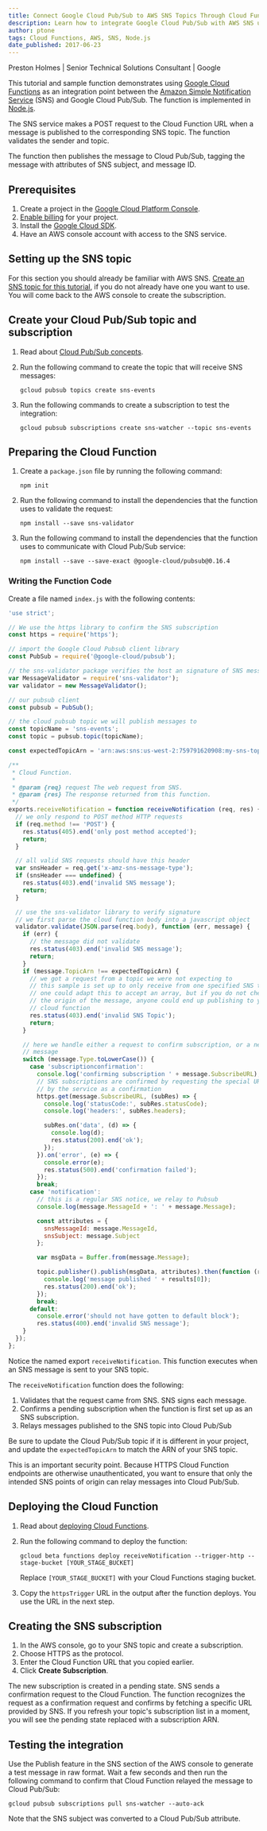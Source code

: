 ```yaml
---
title: Connect Google Cloud Pub/Sub to AWS SNS Topics Through Cloud Functions
description: Learn how to integrate Google Cloud Pub/Sub with AWS SNS using Google Cloud Functions.
author: ptone
tags: Cloud Functions, AWS, SNS, Node.js
date_published: 2017-06-23
---
```


Preston Holmes | Senior Technical Solutions Consultant | Google

This tutorial and sample function demonstrates using [Google Cloud
Functions][functions] as an integration point between the [Amazon Simple
Notification Service][sns] (SNS) and Google Cloud Pub/Sub. The
function is implemented in [Node.js][node].

[functions]: https://cloud.google.com/functions
[twilio]: https://www.twilio.com/
[node]: https://nodejs.org/en/
[sns]: https://aws.amazon.com/sns/

The SNS service makes a POST request to the Cloud Function URL when a
message is published to the corresponding SNS topic. The function validates the
sender and topic.

The function then publishes the message to Cloud Pub/Sub, tagging the message
with attributes of SNS subject, and message ID.

## Prerequisites

1.  Create a project in the [Google Cloud Platform Console][console].
1.  [Enable billing][billing] for your project.
1.  Install the [Google Cloud SDK][sdk].
1.  Have an AWS console account with access to the SNS service.

[console]: https://console.cloud.google.com/
[sdk]: https://cloud.google.com/sdk/
[billing]: https://support.google.com/cloud/answer/6293499#enable-billing


## Setting up the SNS topic

For this section you should already be familiar with AWS SNS.
[Create an SNS topic for this tutorial][sns-create], if you do not already have
one you want to use. You will come back to the AWS console to create the
subscription.

[sns-create]: http://docs.aws.amazon.com/sns/latest/dg/CreateTopic.html

## Create your Cloud Pub/Sub topic and subscription

1.  Read about [Cloud Pub/Sub concepts][pubsubconcepts].
1.  Run the following command to create the topic that will receive SNS messages:

        gcloud pubsub topics create sns-events

1.  Run the following commands to create a subscription to test the
	integration:

        gcloud pubsub subscriptions create sns-watcher --topic sns-events


## Preparing the Cloud Function

1.  Create a `package.json` file by running the following command:

        npm init

1.  Run the following command to install the dependencies that the function
	uses to validate the request:

        npm install --save sns-validator

1.  Run the following command to install the dependencies that the function
	uses to communicate with Cloud Pub/Sub service:

        npm install --save --save-exact @google-cloud/pubsub@0.16.4

[AWS SNS]: https://aws.amazon.com/sns/

### Writing the Function Code

Create a file named `index.js` with the following contents:

[embedmd]:# (index.js)
```js
'use strict';

// We use the https library to confirm the SNS subscription
const https = require('https');

// import the Google Cloud Pubsub client library
const PubSub = require('@google-cloud/pubsub');

// the sns-validator package verifies the host an signature of SNS messages
var MessageValidator = require('sns-validator');
var validator = new MessageValidator();

// our pubsub client
const pubsub = PubSub();

// the cloud pubsub topic we will publish messages to
const topicName = 'sns-events';
const topic = pubsub.topic(topicName);

const expectedTopicArn = 'arn:aws:sns:us-west-2:759791620908:my-sns-topic';

/**
 * Cloud Function.
 *
 * @param {req} request The web request from SNS.
 * @param {res} The response returned from this function.
 */
exports.receiveNotification = function receiveNotification (req, res) {
  // we only respond to POST method HTTP requests
  if (req.method !== 'POST') {
    res.status(405).end('only post method accepted');
    return;
  }

  // all valid SNS requests should have this header
  var snsHeader = req.get('x-amz-sns-message-type');
  if (snsHeader === undefined) {
    res.status(403).end('invalid SNS message');
    return;
  }

  // use the sns-validator library to verify signature
  // we first parse the cloud function body into a javascript object
  validator.validate(JSON.parse(req.body), function (err, message) {
    if (err) {
      // the message did not validate
      res.status(403).end('invalid SNS message');
      return;
    }
    if (message.TopicArn !== expectedTopicArn) {
      // we got a request from a topic we were not expecting to
      // this sample is set up to only receive from one specified SNS topic
      // one could adapt this to accept an array, but if you do not check
      // the origin of the message, anyone could end up publishing to your
      // cloud function
      res.status(403).end('invalid SNS Topic');
      return;
    }

    // here we handle either a request to confirm subscription, or a new
    // message
    switch (message.Type.toLowerCase()) {
      case 'subscriptionconfirmation':
        console.log('confirming subscription ' + message.SubscribeURL);
        // SNS subscriptions are confirmed by requesting the special URL sent
        // by the service as a confirmation
        https.get(message.SubscribeURL, (subRes) => {
          console.log('statusCode:', subRes.statusCode);
          console.log('headers:', subRes.headers);

          subRes.on('data', (d) => {
            console.log(d);
            res.status(200).end('ok');
          });
        }).on('error', (e) => {
          console.error(e);
          res.status(500).end('confirmation failed');
        });
        break;
      case 'notification':
        // this is a regular SNS notice, we relay to Pubsub
        console.log(message.MessageId + ': ' + message.Message);

        const attributes = {
          snsMessageId: message.MessageId,
          snsSubject: message.Subject
        };

        var msgData = Buffer.from(message.Message);

        topic.publisher().publish(msgData, attributes).then(function (results) {
          console.log('message published ' + results[0]);
          res.status(200).end('ok');
        });
        break;
      default:
        console.error('should not have gotten to default block');
        res.status(400).end('invalid SNS message');
    }
  });
};


```

Notice the named export `receiveNotification`. This function executes when an
SNS message is sent to your SNS topic.

The `receiveNotification` function does the following:

1.  Validates that the request came from SNS. SNS signs each message.
1.  Confirms a pending subscription when the function is first set up as an SNS
subscription.
1.  Relays messages published to the SNS topic into Cloud Pub/Sub

Be sure to update the Cloud Pub/Sub topic if it is different in your project, and
update the `expectedTopicArn` to match the ARN of your SNS topic.

This is an important security point. Because HTTPS Cloud Function endpoints are
otherwise unauthenticated, you want to ensure that only the intended SNS
points of origin can relay messages into Cloud Pub/Sub.

## Deploying the Cloud Function

1.  Read about [deploying Cloud Functions][deploying].
1.  Run the following command to deploy the function:

        gcloud beta functions deploy receiveNotification --trigger-http --stage-bucket [YOUR_STAGE_BUCKET]

    Replace `[YOUR_STAGE_BUCKET]` with your Cloud Functions staging bucket.

1.  Copy the `httpsTrigger` URL in the output after the function deploys. You
use the URL in the next step.

## Creating the SNS subscription

1.  In the AWS console, go to your SNS topic and create a subscription.
1.  Choose HTTPS as the protocol.
1.  Enter the Cloud Function URL that you copied earlier.
1.  Click **Create Subscription**.

The new subscription is created in a pending state. SNS sends a confirmation
request to the Cloud Function. The function recognizes the request as
a confirmation request and confirms by fetching a specific URL provided by SNS.
If you refresh your topic's subscription list in a moment, you will see the
pending state replaced with a subscription ARN.

## Testing the integration

Use the Publish feature in the SNS section of the AWS console to generate a test
message in raw format. Wait a few seconds and then run the following command to
confirm that Cloud Function relayed the message to Cloud Pub/Sub:

	gcloud pubsub subscriptions pull sns-watcher --auto-ack

Note that the SNS subject was converted to a Cloud Pub/Sub attribute.

[deploying]: https://cloud.google.com/functions/docs/deploying/filesystem
[pubsubconcepts]: https://cloud.google.com/pubsub/docs/overview#concepts
[ARN]: http://docs.aws.amazon.com/general/latest/gr/aws-arns-and-namespaces.html 
